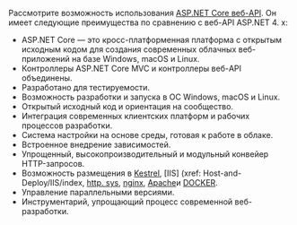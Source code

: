 Рассмотрите возможность использования [ASP.NET Core веб-API](/aspnet/core/web-api). Он имеет следующие преимущества по сравнению с веб-API ASP.NET 4. x:

* ASP.NET Core — это кросс-платформенная платформа с открытым исходным кодом для создания современных облачных веб-приложений на базе Windows, macOS и Linux.
* Контроллеры ASP.NET Core MVC и контроллеры веб-API объединены.
* Разработано для тестируемости.
* Возможность разработки и запуска в ОС Windows, macOS и Linux.
* Открытый исходный код и ориентация на сообщество.
* Интеграция современных клиентских платформ и рабочих процессов разработки.
* Система настройки на основе среды, готовая к работе в облаке.
* Встроенное внедрение зависимостей.
* Упрощенный, высокопроизводительный и модульный конвейер HTTP-запросов.
* Возможность размещения в [Kestrel](/aspnet/core/fundamentals/servers/kestrel), [IIS] (xref: Host-and-Deploy/IIS/index, [http. sys](xref:fundamentals/servers/httpsys), [nginx](xref:host-and-deploy/linux-nginx), [Apache](xref:host-and-deploy/linux-apache)и [DOCKER](xref:host-and-deploy/docker/index).
* Управление параллельными версиями.
* Инструментарий, упрощающий процесс современной веб-разработки.
